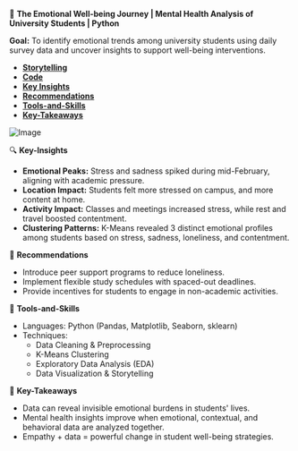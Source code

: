 🧠 **The Emotional Well-being Journey | Mental Health Analysis of University Students | Python**

**Goal:**
To identify emotional trends among university students using daily survey data and uncover insights to support well-being interventions.


- [**Storytelling**](Presentation.pdf)
- [**Code**](PythonCode.ipynb)
- [**Key Insights**](#Key-Insights)
- [**Recommendations**](Recommendations)
- [**Tools-and-Skills**](Tools-and-Skills)
- [**Key-Takeaways**](Key-Takeaways)

![Image](image.png)

🔍 **Key-Insights**
- **Emotional Peaks:** Stress and sadness spiked during mid-February, aligning with academic pressure.
- **Location Impact:** Students felt more stressed on campus, and more content at home.
- **Activity Impact:** Classes and meetings increased stress, while rest and travel boosted contentment.
- **Clustering Patterns:** K-Means revealed 3 distinct emotional profiles among students based on stress, sadness, loneliness, and contentment.

🎯 **Recommendations**
- Introduce peer support programs to reduce loneliness.
- Implement flexible study schedules with spaced-out deadlines.
- Provide incentives for students to engage in non-academic activities.

🧰 **Tools-and-Skills**
- Languages: Python (Pandas, Matplotlib, Seaborn, sklearn)  
- Techniques:  
  - Data Cleaning & Preprocessing 
  - K-Means Clustering  
  - Exploratory Data Analysis (EDA)  
  - Data Visualization & Storytelling  

 🚀 **Key-Takeaways**
- Data can reveal invisible emotional burdens in students' lives.
- Mental health insights improve when emotional, contextual, and behavioral data are analyzed together.
- Empathy + data = powerful change in student well-being strategies.
